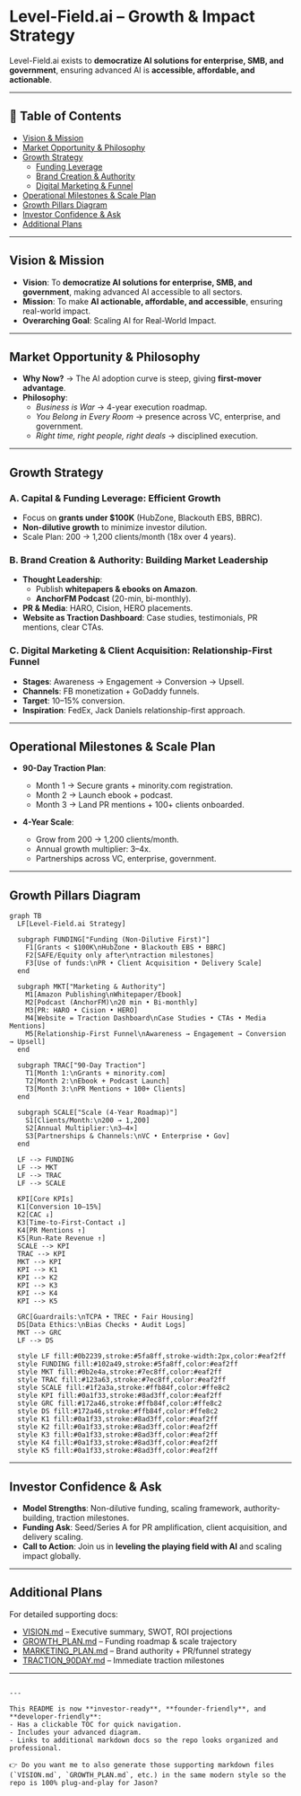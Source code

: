 # Level-Field.ai – Growth & Impact Strategy

Level-Field.ai exists to **democratize AI solutions for enterprise, SMB, and government**, ensuring advanced AI is **accessible, affordable, and actionable**.

---

## 📑 Table of Contents
- [Vision & Mission](#vision--mission)
- [Market Opportunity & Philosophy](#market-opportunity--philosophy)
- [Growth Strategy](#growth-strategy)
  - [Funding Leverage](#a-capital--funding-leverage-efficient-growth)
  - [Brand Creation & Authority](#b-brand-creation--authority-building-market-leadership)
  - [Digital Marketing & Funnel](#c-digital-marketing--client-acquisition-relationship-first-funnel)
- [Operational Milestones & Scale Plan](#operational-milestones--scale-plan)
- [Growth Pillars Diagram](#growth-pillars-diagram)
- [Investor Confidence & Ask](#investor-confidence--ask)
- [Additional Plans](#additional-plans)

---

## Vision & Mission
- **Vision**: To **democratize AI solutions for enterprise, SMB, and government**, making advanced AI accessible to all sectors.  
- **Mission**: To make **AI actionable, affordable, and accessible**, ensuring real-world impact.  
- **Overarching Goal**: Scaling AI for Real-World Impact.  

---

## Market Opportunity & Philosophy
- **Why Now?** → The AI adoption curve is steep, giving **first-mover advantage**.  
- **Philosophy**:  
  - *Business is War* → 4-year execution roadmap.  
  - *You Belong in Every Room* → presence across VC, enterprise, and government.  
  - *Right time, right people, right deals* → disciplined execution.  

---

## Growth Strategy

### A. Capital & Funding Leverage: Efficient Growth
- Focus on **grants under $100K** (HubZone, Blackouth EBS, BBRC).  
- **Non-dilutive growth** to minimize investor dilution.  
- Scale Plan: 200 → 1,200 clients/month (18x over 4 years).  

### B. Brand Creation & Authority: Building Market Leadership
- **Thought Leadership**:  
  - Publish **whitepapers & ebooks on Amazon**.  
  - **AnchorFM Podcast** (20-min, bi-monthly).  
- **PR & Media**: HARO, Cision, HERO placements.  
- **Website as Traction Dashboard**: Case studies, testimonials, PR mentions, clear CTAs.  

### C. Digital Marketing & Client Acquisition: Relationship-First Funnel
- **Stages**: Awareness → Engagement → Conversion → Upsell.  
- **Channels**: FB monetization + GoDaddy funnels.  
- **Target**: 10–15% conversion.  
- **Inspiration**: FedEx, Jack Daniels relationship-first approach.  

---

## Operational Milestones & Scale Plan
- **90-Day Traction Plan**:  
  - Month 1 → Secure grants + minority.com registration.  
  - Month 2 → Launch ebook + podcast.  
  - Month 3 → Land PR mentions + 100+ clients onboarded.  

- **4-Year Scale**:  
  - Grow from 200 → 1,200 clients/month.  
  - Annual growth multiplier: 3–4x.  
  - Partnerships across VC, enterprise, government.  

---

## Growth Pillars Diagram

```mermaid
graph TB
  LF[Level-Field.ai Strategy]

  subgraph FUNDING["Funding (Non-Dilutive First)"]
    F1[Grants < $100K\nHubZone • Blackouth EBS • BBRC]
    F2[SAFE/Equity only after\ntraction milestones]
    F3[Use of funds:\nPR • Client Acquisition • Delivery Scale]
  end

  subgraph MKT["Marketing & Authority"]
    M1[Amazon Publishing\nWhitepaper/Ebook]
    M2[Podcast (AnchorFM)\n20 min • Bi-monthly]
    M3[PR: HARO • Cision • HERO]
    M4[Website = Traction Dashboard\nCase Studies • CTAs • Media Mentions]
    M5[Relationship-First Funnel\nAwareness → Engagement → Conversion → Upsell]
  end

  subgraph TRAC["90-Day Traction"]
    T1[Month 1:\nGrants + minority.com]
    T2[Month 2:\nEbook + Podcast Launch]
    T3[Month 3:\nPR Mentions + 100+ Clients]
  end

  subgraph SCALE["Scale (4-Year Roadmap)"]
    S1[Clients/Month:\n200 → 1,200]
    S2[Annual Multiplier:\n3–4×]
    S3[Partnerships & Channels:\nVC • Enterprise • Gov]
  end

  LF --> FUNDING
  LF --> MKT
  LF --> TRAC
  LF --> SCALE

  KPI[Core KPIs]
  K1[Conversion 10–15%]
  K2[CAC ↓]
  K3[Time-to-First-Contact ↓]
  K4[PR Mentions ↑]
  K5[Run-Rate Revenue ↑]
  SCALE --> KPI
  TRAC --> KPI
  MKT --> KPI
  KPI --> K1
  KPI --> K2
  KPI --> K3
  KPI --> K4
  KPI --> K5

  GRC[Guardrails:\nTCPA • TREC • Fair Housing]
  DS[Data Ethics:\nBias Checks • Audit Logs]
  MKT --> GRC
  LF --> DS

  style LF fill:#0b2239,stroke:#5fa8ff,stroke-width:2px,color:#eaf2ff
  style FUNDING fill:#102a49,stroke:#5fa8ff,color:#eaf2ff
  style MKT fill:#0b2e4a,stroke:#7ec8ff,color:#eaf2ff
  style TRAC fill:#123a63,stroke:#7ec8ff,color:#eaf2ff
  style SCALE fill:#1f2a3a,stroke:#ffb84f,color:#ffe8c2
  style KPI fill:#0a1f33,stroke:#8ad3ff,color:#eaf2ff
  style GRC fill:#172a46,stroke:#ffb84f,color:#ffe8c2
  style DS fill:#172a46,stroke:#ffb84f,color:#ffe8c2
  style K1 fill:#0a1f33,stroke:#8ad3ff,color:#eaf2ff
  style K2 fill:#0a1f33,stroke:#8ad3ff,color:#eaf2ff
  style K3 fill:#0a1f33,stroke:#8ad3ff,color:#eaf2ff
  style K4 fill:#0a1f33,stroke:#8ad3ff,color:#eaf2ff
  style K5 fill:#0a1f33,stroke:#8ad3ff,color:#eaf2ff
````

---

## Investor Confidence & Ask

* **Model Strengths**: Non-dilutive funding, scaling framework, authority-building, traction milestones.
* **Funding Ask**: Seed/Series A for PR amplification, client acquisition, and delivery scaling.
* **Call to Action**: Join us in **leveling the playing field with AI** and scaling impact globally.

---

## Additional Plans

For detailed supporting docs:

* [VISION.md](VISION.md) – Executive summary, SWOT, ROI projections
* [GROWTH\_PLAN.md](GROWTH_PLAN.md) – Funding roadmap & scale trajectory
* [MARKETING\_PLAN.md](MARKETING_PLAN.md) – Brand authority + PR/funnel strategy
* [TRACTION\_90DAY.md](TRACTION_90DAY.md) – Immediate traction milestones

---

```

---

This README is now **investor-ready**, **founder-friendly**, and **developer-friendly**:  
- Has a clickable TOC for quick navigation.  
- Includes your advanced diagram.  
- Links to additional markdown docs so the repo looks organized and professional.  

👉 Do you want me to also generate those supporting markdown files (`VISION.md`, `GROWTH_PLAN.md`, etc.) in the same modern style so the repo is 100% plug-and-play for Jason?
```
